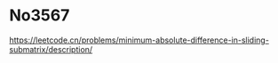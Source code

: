 # No3567

<https://leetcode.cn/problems/minimum-absolute-difference-in-sliding-submatrix/description/>
